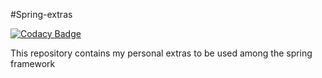 #Spring-extras

[![Codacy Badge](https://api.codacy.com/project/badge/Grade/8cb821ddc0dc44be83a50fbd1c71b8d0)](https://app.codacy.com/manual/pablo.ulloac/spring-extras?utm_source=github.com&utm_medium=referral&utm_content=prulloac/spring-extras&utm_campaign=Badge_Grade_Settings)


 This repository contains my personal extras to be used among the spring framework
 
 